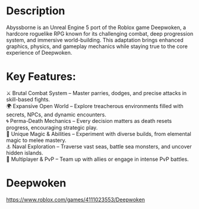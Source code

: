 # Description
Abyssborne is an Unreal Engine 5 port of the Roblox game Deepwoken, a hardcore roguelike RPG known for its challenging combat, deep progression system, and immersive world-building. This adaptation brings enhanced graphics, physics, and gameplay mechanics while staying true to the core experience of Deepwoken.

# Key Features:
⚔️ Brutal Combat System – Master parries, dodges, and precise attacks in skill-based fights.  
🌍 Expansive Open World – Explore treacherous environments filled with secrets, NPCs, and dynamic encounters.  
🌀 Perma-Death Mechanics – Every decision matters as death resets progress, encouraging strategic play.  
🔮 Unique Magic & Abilities – Experiment with diverse builds, from elemental magic to melee mastery.  
⚓ Naval Exploration – Traverse vast seas, battle sea monsters, and uncover hidden islands.  
🤝 Multiplayer & PvP – Team up with allies or engage in intense PvP battles.  

# Deepwoken
https://www.roblox.com/games/4111023553/Deepwoken
